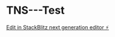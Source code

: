 # TNS---Test

[Edit in StackBlitz next generation editor ⚡️](https://stackblitz.com/~/github.com/PeakPerformanceCollective/TNS---Test)